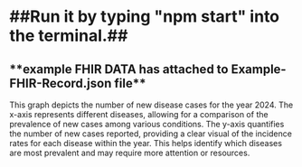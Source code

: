 <h1>##Run it by typing "npm start" into the terminal.##</h1>
<h2>**example FHIR DATA has attached to Example-FHIR-Record.json file**</h2>


This graph depicts the number of new disease cases for the year 2024. The x-axis represents different diseases, allowing for a comparison of the prevalence of new cases among various conditions. The y-axis quantifies the number of new cases reported, providing a clear visual of the incidence rates for each disease within the year. This helps identify which diseases are most prevalent and may require more attention or resources.
